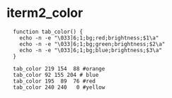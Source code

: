 iterm2_color
============


      function tab_color() {
        echo -n -e "\033]6;1;bg;red;brightness;$1\a"
        echo -n -e "\033]6;1;bg;green;brightness;$2\a"
        echo -n -e "\033]6;1;bg;blue;brightness;$3\a"
      }
       
      tab_color 219 154  88 #orange
      tab_color 92 155 204 # blue
      tab_color 195  89  76 #red
      tab_color 240 240   0 #yellow
